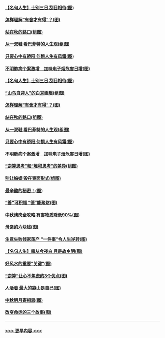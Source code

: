 #### [【名句人生】士别三日 刮目相待(图)](../pages/p8/906988.md?t=09151222) 
#### [怎样理解“有舍才有得”？(图)](../pages/p8/906872.md?t=09151222) 
#### [站在秋的路口(组图)](../pages/p8/906914.md?t=09151222) 
#### [从一双鞋 看巴菲特的人生观(组图)](../pages/p8/907311.md?t=09151222) 
#### [只要心中有骄阳 何惧人生有风霜(图)](../pages/p8/907320.md?t=09151222) 
#### [不明肺病个案激增　加味电子烟危害日增(图)](../pages/p8/907307.md?t=09151222) 
#### [【名句人生】士别三日 刮目相待(图)](../pages/p8/906988.md?t=09151222) 
#### [“山鸟自迎人”的白耳画眉(组图)](../pages/p8/907332.md?t=09151222) 
#### [怎样理解“有舍才有得”？(图)](../pages/p8/906872.md?t=09151222) 
#### [站在秋的路口(组图)](../pages/p8/906914.md?t=09151222) 
#### [从一双鞋 看巴菲特的人生观(组图)](../pages/p8/907311.md?t=09151222) 
#### [只要心中有骄阳 何惧人生有风霜(图)](../pages/p8/907320.md?t=09151222) 
#### [不明肺病个案激增　加味电子烟危害日增(图)](../pages/p8/907307.md?t=09151222) 
#### [“逆算思考”和“堆积思考”的差异(组图)](../pages/p8/907229.md?t=09151222) 
#### [别让婚姻 毁在表面形式(组图)](../pages/p8/907118.md?t=09151222) 
#### [最辛酸的秘密！(图)](../pages/p8/906327.md?t=09151222) 
#### [“善”可积福 “德”能聚财(图)](../pages/p8/906906.md?t=09151222) 
#### [中秋烤肉全攻略 有害物质降低90%(图)](../pages/p8/907227.md?t=09151222) 
#### [母亲的六块钱(图)](../pages/p8/907107.md?t=09151222) 
#### [生意失败倾家荡产 “一件事”令人生逆转(图)](../pages/p8/907101.md?t=09151222) 
#### [【名句人生】露从今夜白 月是故乡明(图)](../pages/p8/906558.md?t=09151222) 
#### [好风水的重要“关键”(图)](../pages/p8/907087.md?t=09151222) 
#### [“逆算”让心不焦虑的3个优点(图)](../pages/p8/907070.md?t=09151222) 
#### [人活着 最大的靠山是自己(图)](../pages/p8/906329.md?t=09151222) 
#### [中秋明月寄相思(图)](../pages/p8/906932.md?t=09151222) 
#### [改变命运的三个故事(图)](../pages/p8/906257.md?t=09151222) 

----
#### [ >>> 更早内容 <<< ](../indexes/p8-earlier.md)
